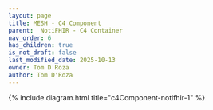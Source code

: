 ```yaml
---
layout: page
title: MESH - C4 Component
parent:  NotiFHIR - C4 Container
nav_order: 6
has_children: true
is_not_draft: false
last_modified_date: 2025-10-13
owner: Tom D'Roza
author: Tom D'Roza
---
```



{% include diagram.html title="c4Component-notifhir-1" %}
